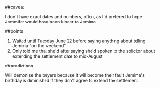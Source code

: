 ##caveat

I don't have exact dates and numbers, often, as I'd prefered to hope Jemmifer would have been kinder to Jemima

##points

1. Waited until Tuesday June 22 before saying anything about telling Jemima "on the weekend"
1. Only told me that she'd after saying she'd spoken to the solicitor about extending the settlement date to mid-August

##predictions

Will demonise the buyers because it will become their fault Jemima's birthday is diminished if they don't agree to extend the settlement.
